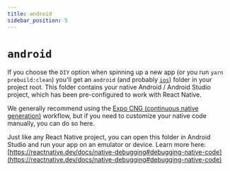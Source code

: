 ```yaml
---
title: android
sidebar_position: 5
---
```


# `android`

If you choose the `DIY` option when spinning up a new app (or you run `yarn prebuild:clean`) you'll get an `android` (and probably [`ios`](./ios.md)) folder in your project root. This folder contains your native Android / Android Studio project, which has been pre-configured to work with React Native.

We generally recommend using the [Expo CNG (continuous native generation)](../expo/CNG.md) workflow, but if you need to customize your native code manually, you can do so here.

Just like any React Native project, you can open this folder in Android Studio and run your app on an emulator or device. Learn more here: [https://reactnative.dev/docs/native-debugging#debugging-native-code](https://reactnative.dev/docs/native-debugging#debugging-native-code)
